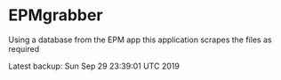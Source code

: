 # EPMgrabber
Using a database from the EPM app this application scrapes the files as required


Latest backup: Sun Sep 29 23:39:01 UTC 2019
